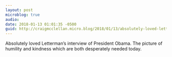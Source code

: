 ```yaml
---
layout: post
microblog: true
audio: 
date: 2018-01-13 01:01:35 -0500
guid: http://craigmcclellan.micro.blog/2018/01/13/absolutely-loved-lettermans.html
---
```

Absolutely loved Letterman’s interview of President Obama. The picture of humility and kindness which are both desperately needed today.
